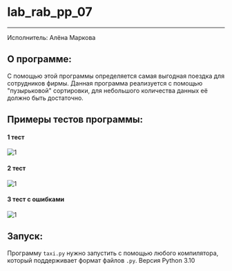 # lab_rab_pp_07
____
Исполнитель: Алёна Маркова

## О программе:
С помощью этой программы определяется самая выгодная поездка для сотрудников фирмы.
Данная программа реализуется с помощью "пузырьковой" сортировки, для небольшого количества данных её должно быть
достаточно.

## Примеры тестов программы:

#### 1 тест
![1](https://github.com/rottenpearr/lab_rab_pp_07/blob/master/%D0%9F%D1%80%D0%B8%D0%BC%D0%B5%D1%80%D1%8B/1.png)
#### 2 тест
![1](https://github.com/rottenpearr/lab_rab_pp_07/blob/master/%D0%9F%D1%80%D0%B8%D0%BC%D0%B5%D1%80%D1%8B/2.png)
#### 3 тест c ошибками
![1](https://github.com/rottenpearr/lab_rab_pp_07/blob/master/%D0%9F%D1%80%D0%B8%D0%BC%D0%B5%D1%80%D1%8B/3.png)

## Запуск:

Программу `taxi.py` нужно запустить с помощью любого компилятора, который поддерживает формат файлов `.py`.
Версия Python 3.10
